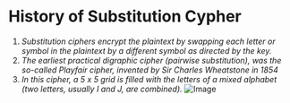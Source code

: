 # History of Substitution Cypher
1. *Substitution ciphers encrypt the plaintext by swapping each letter or symbol in the plaintext by a different symbol as directed by the key.*
2. *The earliest practical digraphic cipher (pairwise substitution), was the so-called Playfair cipher, invented by Sir Charles Wheatstone in 1854*
3. *In this cipher, a 5 x 5 grid is filled with the letters of a mixed alphabet (two letters, usually I and J, are combined).*
![Image](/desktop300px-ROT13.png)
